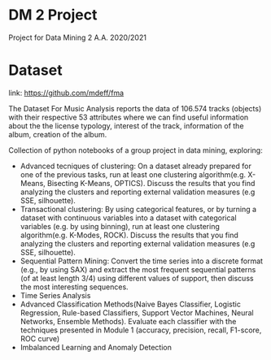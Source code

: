 # DM 2 Project

Project for Data Mining 2 A.A. 2020/2021

# Dataset
link: https://github.com/mdeff/fma

The Dataset For Music Analysis reports the data of 106.574 tracks (objects) with their respective 53 attributes where we can find useful information about the the license typology, interest of the track, information of the album, creation of the album.

Collection of python notebooks of a group project in data mining, exploring:  
* Advanced tecniques of clustering: On a dataset already prepared for one of the previous tasks, run at least one clustering algorithm(e.g. X-Means, Bisecting K-Means, OPTICS). Discuss the results that you find analyzing the clusters and reporting external validation measures (e.g SSE, silhouette). 
* Transactional clustering: By using categorical features, or by turning a dataset with continuous variables into a dataset with categorical variables (e.g. by using binning), run at least one clustering algorithm(e.g. K-Modes, ROCK). Discuss the results that you find analyzing the clusters and reporting external validation measures (e.g SSE, silhouette).
* Sequential Pattern Mining: Convert the time series into a discrete format (e.g., by using SAX) and extract the most frequent sequential patterns (of at least length 3/4) using different values of support, then discuss the most interesting sequences.
* Time Series Analysis  
* Advanced Classification Methods(Naive Bayes Classifier, Logistic Regression, Rule-based Classifiers, Support Vector Machines, Neural Networks, Ensemble Methods).
Evaluate each classifier with the techniques presented in Module 1 (accuracy, precision, recall, F1-score, ROC curve)
* Imbalanced Learning and Anomaly Detection
